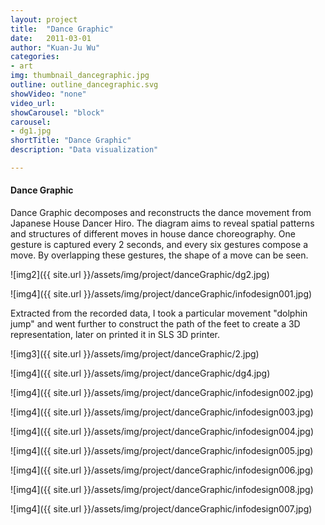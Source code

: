 ```yaml
---
layout: project
title:  "Dance Graphic"
date:   2011-03-01
author: "Kuan-Ju Wu"
categories:
- art
img: thumbnail_dancegraphic.jpg
outline: outline_dancegraphic.svg
showVideo: "none"
video_url:
showCarousel: "block"
carousel:
- dg1.jpg
shortTitle: "Dance Graphic"
description: "Data visualization"

---
```

#### Dance Graphic ####

Dance Graphic decomposes and reconstructs the dance movement from Japanese House Dancer Hiro. The diagram aims to reveal spatial patterns and structures of different moves in house dance choreography. One gesture is captured every 2 seconds, and every six gestures compose a move. By overlapping these gestures, the shape of a move can be seen.


![img2]({{ site.url }}/assets/img/project/danceGraphic/dg2.jpg)

![img4]({{ site.url }}/assets/img/project/danceGraphic/infodesign001.jpg)

Extracted from the recorded data, I took a particular movement "dolphin jump" and went further to construct the path of the feet to create a 3D representation, later on printed it in SLS 3D printer.

![img3]({{ site.url }}/assets/img/project/danceGraphic/2.jpg)

![img4]({{ site.url }}/assets/img/project/danceGraphic/dg4.jpg)


![img4]({{ site.url }}/assets/img/project/danceGraphic/infodesign002.jpg)

![img4]({{ site.url }}/assets/img/project/danceGraphic/infodesign003.jpg)

![img4]({{ site.url }}/assets/img/project/danceGraphic/infodesign004.jpg)

![img4]({{ site.url }}/assets/img/project/danceGraphic/infodesign005.jpg)

![img4]({{ site.url }}/assets/img/project/danceGraphic/infodesign006.jpg)

![img4]({{ site.url }}/assets/img/project/danceGraphic/infodesign008.jpg)

![img4]({{ site.url }}/assets/img/project/danceGraphic/infodesign007.jpg)
